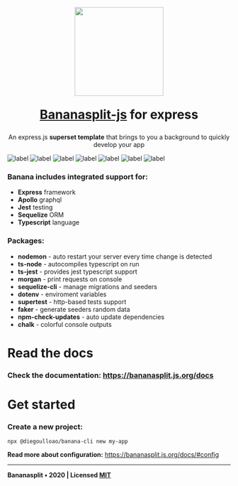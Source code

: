 <p align="center"><img src="https://bananasplit.js.org/assets/images/bananasplit-logo.png" width="200"></p>
<h1 style="margin:25px" align="center"><a href="#">Bananasplit-js</a> for express</h1>
<p align="center">An express.js <b>superset template</b> that brings to you a background to quickly develop your app</p>

<!-- ![label](https://img.shields.io/badge/js-banana--split-yellow?style=for-the-badge) -->

![label](https://img.shields.io/badge/written-typescript-blue?logo=typescript) ![label](https://img.shields.io/badge/js-express-lightgray) ![label](https://img.shields.io/badge/graphql-apollo-blue?logo=graphql) ![label](https://img.shields.io/badge/orm-sequelize-blue) ![label](https://img.shields.io/badge/test-jest-green?logo=jest) ![label](https://img.shields.io/badge/version-v1.2-orange) ![label](https://img.shields.io/badge/license-MIT-blue)

<!-- ![label](https://img.shields.io/badge/coverage-100%25-brightgreen) ![label](https://img.shields.io/badge/code%20quality-A-brightgreen) -->

### Banana includes integrated support for:
 * **Express** framework
 * **Apollo** graphql
 * **Jest** testing
 * **Sequelize** ORM
 * **Typescript** language

### Packages:
* **nodemon** - auto restart your server every time change is detected
* **ts-node** - autocompiles typescript on run
* **ts-jest** - provides jest typescript support
* **morgan** - print requests on console
* **sequelize-cli** - manage migrations and seeders
* **dotenv** - enviroment variables
* **supertest** - http-based tests support
* **faker** - generate seeders random data
* **npm-check-updates** - auto update dependencies
* **chalk** - colorful console outputs

# Read the docs

### Check the documentation: https://bananasplit.js.org/docs

# Get started

### Create a new project:
```
npx @diegoulloao/banana-cli new my-app
```

**Read more about configuration:** https://bananasplit.js.org/docs/#config

---
**Bananasplit • 2020 | Licensed [MIT](https://github.com/diegoulloao/bananasplit-express-template/blob/master/LICENSE)**
